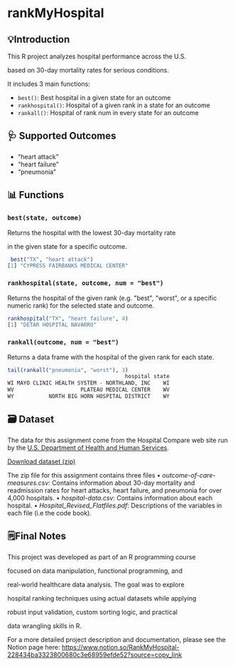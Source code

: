 # rankMyHospital

## 💡Introduction

This R project analyzes hospital performance across the U.S.

based on 30-day mortality rates for serious conditions.

It includes 3 main functions:

- `best()`: Best hospital in a given state for an outcome
- `rankhospital()`: Hospital of a given rank in a state for an outcome
- `rankall()`: Hospital of rank num in every state for an outcome

## 🩺 Supported Outcomes

- “heart attack”
- “heart failure”
- “pneumonia”

## 📊 Functions

### `best(state, outcome)`

Returns the hospital with the lowest 30-day mortality rate

in the given state for a specific outcome.

```r
 best("TX", "heart attack")
[1] "CYPRESS FAIRBANKS MEDICAL CENTER"
```

### `rankhospital(state, outcome, num = "best")`

Returns the hospital of the given rank (e.g. "best", "worst", or a specific numeric rank) for the selected state and outcome.

```r
rankhospital("TX", "heart failure", 4)
[1] "DETAR HOSPITAL NAVARRO"
```

### `rankall(outcome, num = "best")`

Returns a data frame with the hospital of the given rank for each state.

```r
tail(rankall("pneumonia", "worst"), 3)
                                     hospital state
WI MAYO CLINIC HEALTH SYSTEM - NORTHLAND, INC    WI
WV                     PLATEAU MEDICAL CENTER    WV
WY           NORTH BIG HORN HOSPITAL DISTRICT    WY
```

## 🗃️ Dataset

The data for this assignment come from the Hospital Compare web site run by the [U.S. Department of Health and Human Services](https://www.hhs.gov/).

[Download dataset (zip)](https://d396qusza40orc.cloudfront.net/rprog%2Fdata%2FProgAssignment3-data.zip)

The zip file for this assignment contains three files
• *outcome-of-care-measures.csv*: Contains information about 30-day mortality and readmission rates
for heart attacks, heart failure, and pneumonia for over 4,000 hospitals.
• *hospital-data.csv*: Contains information about each hospital.
• *Hospital_Revised_Flatfiles.pdf*: Descriptions of the variables in each file (i.e the code book).

## 🗒️Final Notes

This project was developed as part of an R programming course

focused on data manipulation, functional programming, and

real-world healthcare data analysis. The goal was to explore

hospital ranking techniques using actual datasets while applying

robust input validation, custom sorting logic, and practical

data wrangling skills in R.

For a more detailed project description and documentation,
please see the Notion page here: https://www.notion.so/RankMyHospital-228434ba3323800680c3e68959efde52?source=copy_link
